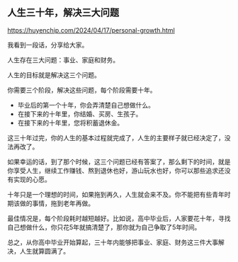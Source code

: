 ## 人生三十年，解决三大问题

https://huyenchip.com/2024/04/17/personal-growth.html

我看到一段话，分享给大家。

人生存在三大问题：事业、家庭和财务。

人生的目标就是解决这三个问题。

你需要三个阶段，解决这些问题，每个阶段需要十年。

- 毕业后的第一个十年，你会弄清楚自己想做什么。
- 在接下来的十年里，你结婚、买房、生孩子。
- 在接下来的十年里，您将积蓄退休金。

这三十年过完，你的人生的基本过程就完成了，人生的主要样子就已经决定了，没法再改了。

如果幸运的话，到了那个时候，这三个问题已经有答案了，那么剩下的时间，就是你享受人生，继续工作赚钱、熬到退休也好，游山玩水也好，你可以那些追求还没有实现的心愿。

十年只是一个理想的时间，如果拖到再久，人生就会来不及。你不能把有些青年时期该做的事情，拖到老年再做。

最佳情况是，每个阶段耗时越短越好。比如说，高中毕业后，人家要花十年，寻找自己想做什么，你只花5年就搞清楚了，那你就为自己争取了5年时间。

总之，从你高中毕业开始算起，三十年内能够把事业、家庭、财务这三件大事解决，人生就算圆满了。